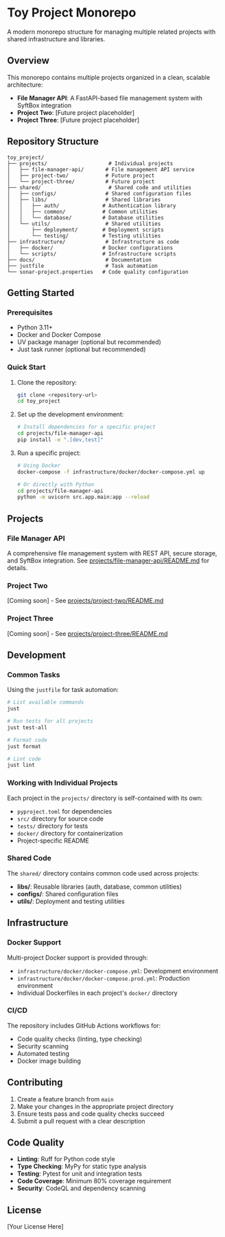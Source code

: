 # Toy Project Monorepo

A modern monorepo structure for managing multiple related projects with shared infrastructure and libraries.

## Overview

This monorepo contains multiple projects organized in a clean, scalable architecture:

- **File Manager API**: A FastAPI-based file management system with SyftBox integration
- **Project Two**: [Future project placeholder]
- **Project Three**: [Future project placeholder]

## Repository Structure

```
toy_project/
├── projects/                    # Individual projects
│   ├── file-manager-api/       # File management API service
│   ├── project-two/            # Future project
│   └── project-three/          # Future project
├── shared/                      # Shared code and utilities
│   ├── configs/                # Shared configuration files
│   ├── libs/                   # Shared libraries
│   │   ├── auth/              # Authentication library
│   │   ├── common/            # Common utilities
│   │   └── database/          # Database utilities
│   └── utils/                  # Shared utilities
│       ├── deployment/        # Deployment scripts
│       └── testing/           # Testing utilities
├── infrastructure/             # Infrastructure as code
│   ├── docker/                # Docker configurations
│   └── scripts/               # Infrastructure scripts
├── docs/                       # Documentation
├── justfile                    # Task automation
└── sonar-project.properties   # Code quality configuration
```

## Getting Started

### Prerequisites

- Python 3.11+
- Docker and Docker Compose
- UV package manager (optional but recommended)
- Just task runner (optional but recommended)

### Quick Start

1. Clone the repository:
   ```bash
   git clone <repository-url>
   cd toy_project
   ```

2. Set up the development environment:
   ```bash
   # Install dependencies for a specific project
   cd projects/file-manager-api
   pip install -e ".[dev,test]"
   ```

3. Run a specific project:
   ```bash
   # Using Docker
   docker-compose -f infrastructure/docker/docker-compose.yml up

   # Or directly with Python
   cd projects/file-manager-api
   python -m uvicorn src.app.main:app --reload
   ```

## Projects

### File Manager API
A comprehensive file management system with REST API, secure storage, and SyftBox integration. See [projects/file-manager-api/README.md](projects/file-manager-api/README.md) for details.

### Project Two
[Coming soon] - See [projects/project-two/README.md](projects/project-two/README.md)

### Project Three
[Coming soon] - See [projects/project-three/README.md](projects/project-three/README.md)

## Development

### Common Tasks

Using the `justfile` for task automation:
```bash
# List available commands
just

# Run tests for all projects
just test-all

# Format code
just format

# Lint code
just lint
```

### Working with Individual Projects

Each project in the `projects/` directory is self-contained with its own:
- `pyproject.toml` for dependencies
- `src/` directory for source code
- `tests/` directory for tests
- `docker/` directory for containerization
- Project-specific README

### Shared Code

The `shared/` directory contains common code used across projects:
- **libs/**: Reusable libraries (auth, database, common utilities)
- **configs/**: Shared configuration files
- **utils/**: Deployment and testing utilities

## Infrastructure

### Docker Support

Multi-project Docker support is provided through:
- `infrastructure/docker/docker-compose.yml`: Development environment
- `infrastructure/docker/docker-compose.prod.yml`: Production environment
- Individual Dockerfiles in each project's `docker/` directory

### CI/CD

The repository includes GitHub Actions workflows for:
- Code quality checks (linting, type checking)
- Security scanning
- Automated testing
- Docker image building

## Contributing

1. Create a feature branch from `main`
2. Make your changes in the appropriate project directory
3. Ensure tests pass and code quality checks succeed
4. Submit a pull request with a clear description

## Code Quality

- **Linting**: Ruff for Python code style
- **Type Checking**: MyPy for static type analysis
- **Testing**: Pytest for unit and integration tests
- **Code Coverage**: Minimum 80% coverage requirement
- **Security**: CodeQL and dependency scanning

## License

[Your License Here]